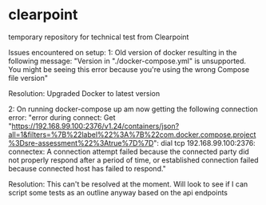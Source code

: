 # clearpoint
temporary repository for technical test from Clearpoint

Issues encountered on setup:
1: Old version of docker resulting in the following message: "Version in "./docker-compose.yml" is unsupported. You might be seeing this error because you're using the wrong Compose file version"

Resolution: Upgraded Docker to latest version

2: On running docker-compose up am now getting the following connection error: "error during connect: Get "https://192.168.99.100:2376/v1.24/containers/json?all=1&filters=%7B%22label%22%3A%7B%22com.docker.compose.project%3Dsre-assessment%22%3Atrue%7D%7D": dial tcp 192.168.99.100:2376: connectex: A connection attempt failed because the connected party did not properly respond after a period of time, or established connection failed because connected host has failed to respond."

Resolution: This can't be resolved at the moment. Will look to see if I can script some tests as an outline anyway based on the api endpoints

